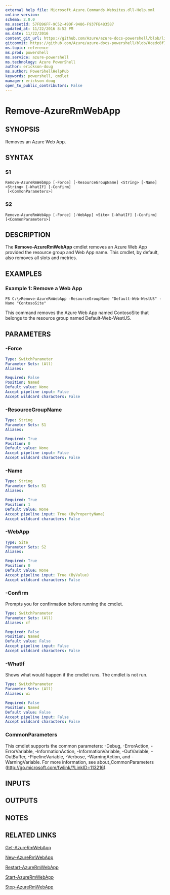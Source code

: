 ```yaml
---
external help file: Microsoft.Azure.Commands.Websites.dll-Help.xml
online version: 
schema: 2.0.0
ms.assetid: 57FB96FF-9C52-49DF-9486-F937FB483587
updated_at: 11/22/2016 8:52 PM
ms.date: 11/22/2016
content_git_url: https://github.com/Azure/azure-docs-powershell/blob/live/azureps-cmdlets-docs/ResourceManager/AzureRM.Websites/v2.2.0/Remove-AzureRmWebApp.md
gitcommit: https://github.com/Azure/azure-docs-powershell/blob/0cedc8f73bc96cf5ac4c69144e17b3de601fd3cc/azureps-cmdlets-docs/ResourceManager/AzureRM.Websites/v2.2.0/Remove-AzureRmWebApp.md
ms.topic: reference
ms.prod: powershell
ms.service: azure-powershell
ms.technology: Azure PowerShell
author: erickson-doug
ms.author: PowerShellHelpPub
keywords: powershell, cmdlet
manager: erickson-doug
open_to_public_contributors: False
---
```


# Remove-AzureRmWebApp

## SYNOPSIS
Removes an Azure Web App.

## SYNTAX

### S1
```
Remove-AzureRmWebApp [-Force] [-ResourceGroupName] <String> [-Name] <String> [-WhatIf] [-Confirm]
 [<CommonParameters>]
```

### S2
```
Remove-AzureRmWebApp [-Force] [-WebApp] <Site> [-WhatIf] [-Confirm] [<CommonParameters>]
```

## DESCRIPTION
The **Remove-AzureRmWebApp** cmdlet removes an Azure Web App provided the resource group and Web App name.
This cmdlet, by default, also removes all slots and metrics.

## EXAMPLES

### Example 1: Remove a Web App
```
PS C:\>Remove-AzureRmWebApp -ResourceGroupName "Default-Web-WestUS" -Name "ContosoSite"
```

This command removes the Azure Web App named ContosoSite that belongs to the resource group named Default-Web-WestUS.

## PARAMETERS

### -Force

```yaml
Type: SwitchParameter
Parameter Sets: (All)
Aliases: 

Required: False
Position: Named
Default value: None
Accept pipeline input: False
Accept wildcard characters: False
```

### -ResourceGroupName

```yaml
Type: String
Parameter Sets: S1
Aliases: 

Required: True
Position: 0
Default value: None
Accept pipeline input: False
Accept wildcard characters: False
```

### -Name

```yaml
Type: String
Parameter Sets: S1
Aliases: 

Required: True
Position: 1
Default value: None
Accept pipeline input: True (ByPropertyName)
Accept wildcard characters: False
```

### -WebApp

```yaml
Type: Site
Parameter Sets: S2
Aliases: 

Required: True
Position: 0
Default value: None
Accept pipeline input: True (ByValue)
Accept wildcard characters: False
```

### -Confirm
Prompts you for confirmation before running the cmdlet.

```yaml
Type: SwitchParameter
Parameter Sets: (All)
Aliases: cf

Required: False
Position: Named
Default value: False
Accept pipeline input: False
Accept wildcard characters: False
```

### -WhatIf
Shows what would happen if the cmdlet runs.
The cmdlet is not run.

```yaml
Type: SwitchParameter
Parameter Sets: (All)
Aliases: wi

Required: False
Position: Named
Default value: False
Accept pipeline input: False
Accept wildcard characters: False
```

### CommonParameters
This cmdlet supports the common parameters: -Debug, -ErrorAction, -ErrorVariable, -InformationAction, -InformationVariable, -OutVariable, -OutBuffer, -PipelineVariable, -Verbose, -WarningAction, and -WarningVariable. For more information, see about_CommonParameters (http://go.microsoft.com/fwlink/?LinkID=113216).

## INPUTS

## OUTPUTS

## NOTES

## RELATED LINKS

[Get-AzureRmWebApp](xref:ResourceManager/AzureRM.Websites/v2.2.0/Get-AzureRmWebApp.md)

[New-AzureRmWebApp](xref:ResourceManager/AzureRM.Websites/v2.2.0/New-AzureRmWebApp.md)

[Restart-AzureRmWebApp](xref:ResourceManager/AzureRM.Websites/v2.2.0/Restart-AzureRmWebApp.md)

[Start-AzureRmWebApp](xref:ResourceManager/AzureRM.Websites/v2.2.0/Start-AzureRmWebApp.md)

[Stop-AzureRmWebApp](xref:ResourceManager/AzureRM.Websites/v2.2.0/Stop-AzureRmWebApp.md)


